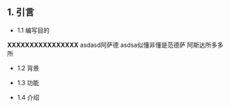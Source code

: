 ## 1. 引言
* 1.1 编写目的 

**XXXXXXXXXXXXXXXX**
asdasd阿萨德
asdsa似懂非懂是范德萨
阿斯达所多多所

* 1.2 背景
+ 1.3 功能
* 1.4 介绍
